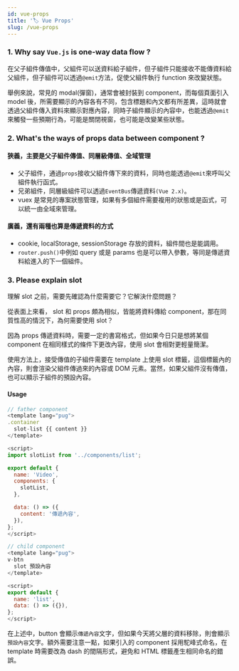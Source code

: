 ```yaml
---
id: vue-props
title: '🏷️ Vue Props'
slug: /vue-props
---
```


### 1. Why say `Vue.js` is one-way data flow ?

在父子組件傳值中，父組件可以送資料給子組件，但子組件只能接收不能傳資料給父組件，但子組件可以透過`@emit`方法，促使父組件執行 function 來改變狀態。

舉例來說，常見的 modal(彈窗)，通常會被封裝到 component，而每個頁面引入 model 後，所需要顯示的內容各有不同，包含標題和內文都有所差異，這時就會透過父組件傳入資料來顯示對應內容，同時子組件顯示的內容中，也能透過`@emit`來觸發一些預期行為，可能是關閉視窗，也可能是改變某些狀態。

### 2. What's the ways of props data between component ?

#### 狹義，主要是父子組件傳值、同層級傳值、全域管理

- 父子組件，通過`props`接收父組件傳下來的資料，同時也能透過`@emit`來呼叫父組件執行函式。
- 兄弟組件，同層級組件可以透過`EventBus`傳遞資料`(Vue 2.x)`。
- vuex 是常見的專案狀態管理，如果有多個組件需要複用的狀態或是函式，可以統一由全域來管理。

#### 廣義，還有兩種也算是傳遞資料的方式

- cookie, localStorage, sessionStorage 存放的資料，組件間也是能調用。
- `router.push()`中例如 query 或是 params 也是可以帶入參數，等同是傳遞資料給進入的下一個組件。

### 3. Please explain slot

理解 slot 之前，需要先確認為什麼需要它？它解決什麼問題？

從表面上來看， slot 和 props 頗為相似，皆能將資料傳給 component，那在同質性高的情況下，為何需要使用 slot？

因為 props 傳遞資料時，需要一定的書寫格式，但如果今日只是想將某個 component 在相同樣式的條件下更改內容，使用 slot 會相對更輕量簡潔。

使用方法上，接受傳值的子組件需要在 template 上使用 slot 標籤，這個標籤內的內容，則會渲染父組件傳過來的內容或 DOM 元素。當然，如果父組件沒有傳值，也可以顯示子組件的預設內容。

#### Usage

```js
// father component
<template lang="pug">
.container
  slot-list {{ content }}
</template>

<script>
import slotList from '../components/list';

export default {
  name: 'Video',
  components: {
    slotList,
  },

  data: () => ({
    content: '傳遞內容',
  }),
};
</script>

// child component
<template lang="pug">
v-btn
  slot 預設內容
</template>

<script>
export default {
  name: 'list',
  data: () => ({}),
};
</script>
```

在上述中，button 會顯示`傳遞內容`文字，但如果今天將父層的資料移除，則會顯示`預設內容`文字。額外需要注意一點，如果引入的 component 採用駝峰式命名，在 template 時需要改為 dash 的間隔形式，避免和 HTML 標籤產生相同命名的錯誤。
